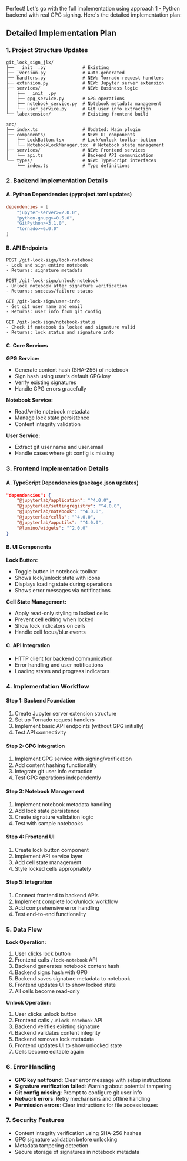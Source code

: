 Perfect! Let's go with the full implementation using approach 1 - Python backend with real GPG signing. Here's the detailed implementation plan:

## Detailed Implementation Plan

### 1. Project Structure Updates

```
git_lock_sign_jlx/
├── __init__.py              # Existing
├── _version.py              # Auto-generated
├── handlers.py              # NEW: Tornado request handlers
├── extension.py             # NEW: Jupyter server extension
├── services/                # NEW: Business logic
│   ├── __init__.py
│   ├── gpg_service.py       # GPG operations
│   ├── notebook_service.py  # Notebook metadata management
│   └── user_service.py      # Git user info extraction
└── labextension/            # Existing frontend build

src/
├── index.ts                 # Updated: Main plugin
├── components/              # NEW: UI components
│   ├── LockButton.tsx       # Lock/unlock toolbar button
│   └── NotebookLockManager.tsx  # Notebook state management
├── services/                # NEW: Frontend services
│   └── api.ts               # Backend API communication
└── types/                   # NEW: TypeScript interfaces
    └── index.ts             # Type definitions
```

### 2. Backend Implementation Details

#### A. Python Dependencies (pyproject.toml updates)
```toml
dependencies = [
    "jupyter-server>=2.0.0",
    "python-gnupg>=0.5.0",
    "GitPython>=3.1.0",
    "tornado>=6.0.0"
]
```

#### B. API Endpoints
```
POST /git-lock-sign/lock-notebook
- Lock and sign entire notebook
- Returns: signature metadata

POST /git-lock-sign/unlock-notebook  
- Unlock notebook after signature verification
- Returns: success/failure status

GET /git-lock-sign/user-info
- Get git user name and email
- Returns: user info from git config

GET /git-lock-sign/notebook-status
- Check if notebook is locked and signature valid
- Returns: lock status and signature info
```

#### C. Core Services

**GPG Service:**
- Generate content hash (SHA-256) of notebook
- Sign hash using user's default GPG key
- Verify existing signatures
- Handle GPG errors gracefully

**Notebook Service:**
- Read/write notebook metadata
- Manage lock state persistence
- Content integrity validation

**User Service:**
- Extract git user.name and user.email
- Handle cases where git config is missing

### 3. Frontend Implementation Details

#### A. TypeScript Dependencies (package.json updates)
```json
"dependencies": {
    "@jupyterlab/application": "^4.0.0",
    "@jupyterlab/settingregistry": "^4.0.0",
    "@jupyterlab/notebook": "^4.0.0",
    "@jupyterlab/cells": "^4.0.0",
    "@jupyterlab/apputils": "^4.0.0",
    "@lumino/widgets": "^2.0.0"
}
```

#### B. UI Components

**Lock Button:**
- Toggle button in notebook toolbar
- Shows lock/unlock state with icons
- Displays loading state during operations
- Shows error messages via notifications

**Cell State Management:**
- Apply read-only styling to locked cells
- Prevent cell editing when locked
- Show lock indicators on cells
- Handle cell focus/blur events

#### C. API Integration
- HTTP client for backend communication
- Error handling and user notifications
- Loading states and progress indicators

### 4. Implementation Workflow

#### Step 1: Backend Foundation
1. Create Jupyter server extension structure
2. Set up Tornado request handlers
3. Implement basic API endpoints (without GPG initially)
4. Test API connectivity

#### Step 2: GPG Integration
1. Implement GPG service with signing/verification
2. Add content hashing functionality
3. Integrate git user info extraction
4. Test GPG operations independently

#### Step 3: Notebook Management
1. Implement notebook metadata handling
2. Add lock state persistence
3. Create signature validation logic
4. Test with sample notebooks

#### Step 4: Frontend UI
1. Create lock button component
2. Implement API service layer
3. Add cell state management
4. Style locked cells appropriately

#### Step 5: Integration
1. Connect frontend to backend APIs
2. Implement complete lock/unlock workflow
3. Add comprehensive error handling
4. Test end-to-end functionality

### 5. Data Flow

**Lock Operation:**
1. User clicks lock button
2. Frontend calls `/lock-notebook` API
3. Backend generates notebook content hash
4. Backend signs hash with GPG
5. Backend saves signature metadata to notebook
6. Frontend updates UI to show locked state
7. All cells become read-only

**Unlock Operation:**
1. User clicks unlock button
2. Frontend calls `/unlock-notebook` API
3. Backend verifies existing signature
4. Backend validates content integrity
5. Backend removes lock metadata
6. Frontend updates UI to show unlocked state
7. Cells become editable again

### 6. Error Handling

- **GPG key not found**: Clear error message with setup instructions
- **Signature verification failed**: Warning about potential tampering
- **Git config missing**: Prompt to configure git user info
- **Network errors**: Retry mechanisms and offline handling
- **Permission errors**: Clear instructions for file access issues

### 7. Security Features

- Content integrity verification using SHA-256 hashes
- GPG signature validation before unlocking
- Metadata tampering detection
- Secure storage of signatures in notebook metadata

